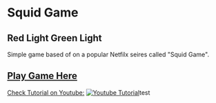 # Squid Game
## Red Light Green Light

Simple game based of on a popular Netfilx seires called "Squid Game".

## [Play Game Here](https://0shuvo0.github.io/squidgame/)

[Check Tutorial on Youtube:]((https://youtu.be/7bTuSZ94F6A))
[![Youtube Tutorial](img/preview.png)](https://youtu.be/7bTuSZ94F6A)test
